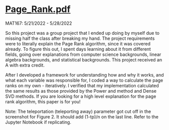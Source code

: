 # [Page_Rank.pdf](https://github.com/bilan604/GooglePagerank/blob/main/Page_Rank.pdf)  

MAT167: 5/21/2022 - 5/28/2022  

So this project was a group project that I ended up doing by myself due to missing half the class after breaking my hand. The project requirements were to literally explain the Page Rank algorithm, since it was covered already. To figure this out, I spent days learning about it from different fields, going over explanations from computer science backgrounds, linear algebra backgrounds, and statistical backgrounds. This project received an A with extra credit.

After I developed a framework for understanding how and why it works, and what each variable was responsible for, I coded a way to calculate the page ranks on my own - iteratively. I verified that my implementation calculated the same results as those provided by the Power and method and Dense SVD methods. If you are looking for a high level explanation for the page rank algorithm, this paper is for you!

Note: The teleportation (teleporting away) parameter got cut off in the screenshot for Figure 2. It should add (1-tp)/n on the last line. Refer to the Jupyter Notebook if replicating.
